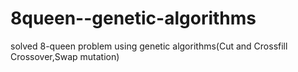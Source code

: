 # 8queen--genetic-algorithms
solved 8-queen problem using genetic algorithms(Cut and Crossfill Crossover,Swap mutation)
